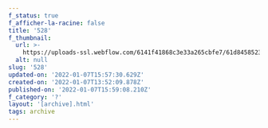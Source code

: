 ```yaml
---
f_status: true
f_afficher-la-racine: false
title: '528'
f_thumbnail:
  url: >-
    https://uploads-ssl.webflow.com/6141f41868c3e33a265cbfe7/61d845852312a461b0486125_528.jpg
  alt: null
slug: '528'
updated-on: '2022-01-07T15:57:30.629Z'
created-on: '2022-01-07T13:52:09.878Z'
published-on: '2022-01-07T15:59:08.210Z'
f_category: '?'
layout: '[archive].html'
tags: archive
---
```



